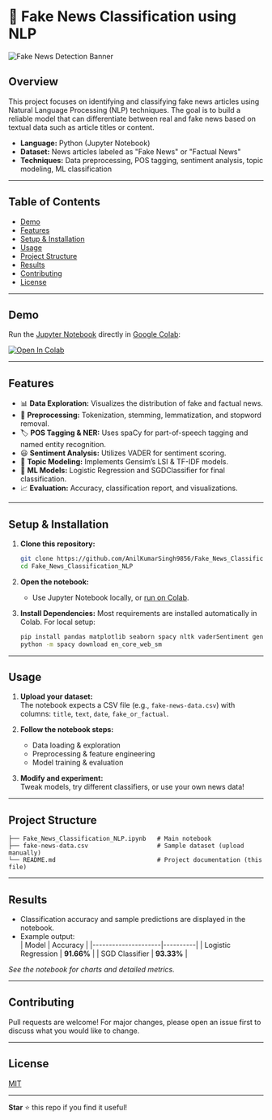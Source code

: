 # 📰 Fake News Classification using NLP

![Fake News Detection Banner](https://img.freepik.com/free-vector/news-concept-illustration_114360-1675.jpg)

## Overview

This project focuses on identifying and classifying fake news articles using Natural Language Processing (NLP) techniques. The goal is to build a reliable model that can differentiate between real and fake news based on textual data such as article titles or content.

- **Language:** Python (Jupyter Notebook)
- **Dataset:** News articles labeled as "Fake News" or "Factual News"
- **Techniques:** Data preprocessing, POS tagging, sentiment analysis, topic modeling, ML classification

---

## Table of Contents

- [Demo](#demo)
- [Features](#features)
- [Setup & Installation](#setup--installation)
- [Usage](#usage)
- [Project Structure](#project-structure)
- [Results](#results)
- [Contributing](#contributing)
- [License](#license)

---

## Demo

Run the [Jupyter Notebook](https://github.com/AnilKumarSingh9856/Fake_News_Classification_NLP/blob/main/Fake_News_Classification_NLP.ipynb) directly in [Google Colab](https://colab.research.google.com/github/AnilKumarSingh9856/Fake_News_Classification_NLP/blob/main/Fake_News_Classification_NLP.ipynb):

[![Open In Colab](https://colab.research.google.com/assets/colab-badge.svg)](https://colab.research.google.com/github/AnilKumarSingh9856/Fake_News_Classification_NLP/blob/main/Fake_News_Classification_NLP.ipynb)

---

## Features

- 📊 **Data Exploration:** Visualizes the distribution of fake and factual news.
- 🧹 **Preprocessing:** Tokenization, stemming, lemmatization, and stopword removal.
- 🏷 **POS Tagging & NER:** Uses spaCy for part-of-speech tagging and named entity recognition.
- 😃 **Sentiment Analysis:** Utilizes VADER for sentiment scoring.
- 🧠 **Topic Modeling:** Implements Gensim’s LSI & TF-IDF models.
- 🤖 **ML Models:** Logistic Regression and SGDClassifier for final classification.
- 📈 **Evaluation:** Accuracy, classification report, and visualizations.

---

## Setup & Installation

1. **Clone this repository:**
    ```bash
    git clone https://github.com/AnilKumarSingh9856/Fake_News_Classification_NLP.git
    cd Fake_News_Classification_NLP
    ```

2. **Open the notebook:**
    - Use Jupyter Notebook locally, or [run on Colab](https://colab.research.google.com/github/AnilKumarSingh9856/Fake_News_Classification_NLP/blob/main/Fake_News_Classification_NLP.ipynb).

3. **Install Dependencies:**
    Most requirements are installed automatically in Colab. For local setup:
    ```bash
    pip install pandas matplotlib seaborn spacy nltk vaderSentiment gensim scikit-learn
    python -m spacy download en_core_web_sm
    ```

---

## Usage

1. **Upload your dataset:**  
   The notebook expects a CSV file (e.g., `fake-news-data.csv`) with columns: `title`, `text`, `date`, `fake_or_factual`.

2. **Follow the notebook steps:**  
   - Data loading & exploration
   - Preprocessing & feature engineering
   - Model training & evaluation

3. **Modify and experiment:**  
   Tweak models, try different classifiers, or use your own news data!

---

## Project Structure

```
├── Fake_News_Classification_NLP.ipynb   # Main notebook
├── fake-news-data.csv                   # Sample dataset (upload manually)
└── README.md                            # Project documentation (this file)
```

---

## Results

- Classification accuracy and sample predictions are displayed in the notebook.
- Example output:  
  | Model               | Accuracy |
  |---------------------|----------|
  | Logistic Regression |  **91.66%** |
  | SGD Classifier      |  **93.33%** |

*See the notebook for charts and detailed metrics.*

---

## Contributing

Pull requests are welcome! For major changes, please open an issue first to discuss what you would like to change.

---

## License

[MIT](LICENSE)

---

**Star** ⭐ this repo if you find it useful!
